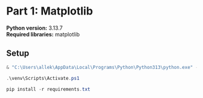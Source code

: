 # Part 1: Matplotlib

**Python version:** 3.13.7  
**Required libraries:** matplotlib

## Setup
```powershell
& "C:\Users\allek\AppData\Local\Programs\Python\Python313\python.exe" -m venv venv_part1

.\venv\Scripts\Activate.ps1

pip install -r requirements.txt
